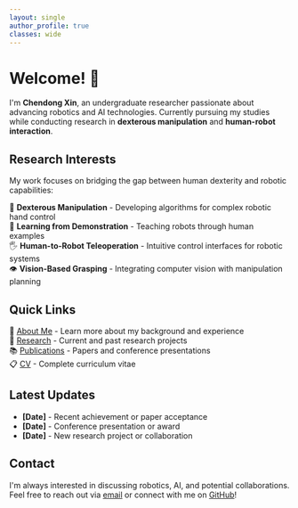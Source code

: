 ```yaml
---
layout: single
author_profile: true
classes: wide
---
```


# Welcome! 👋

I'm **Chendong Xin**, an undergraduate researcher passionate about advancing robotics and AI technologies. Currently pursuing my studies while conducting research in **dexterous manipulation** and **human-robot interaction**.

## Research Interests

My work focuses on bridging the gap between human dexterity and robotic capabilities:

🤖 **Dexterous Manipulation** - Developing algorithms for complex robotic hand control  
🧠 **Learning from Demonstration** - Teaching robots through human examples  
🖐️ **Human-to-Robot Teleoperation** - Intuitive control interfaces for robotic systems  
👁️ **Vision-Based Grasping** - Integrating computer vision with manipulation planning  

## Quick Links

📄 [About Me](/about/) - Learn more about my background and experience  
🔬 [Research](/research/) - Current and past research projects  
📚 [Publications](/publications/) - Papers and conference presentations  
📋 [CV](/cv/) - Complete curriculum vitae  

## Latest Updates

- **[Date]** - Recent achievement or paper acceptance
- **[Date]** - Conference presentation or award
- **[Date]** - New research project or collaboration

## Contact

I'm always interested in discussing robotics, AI, and potential collaborations. Feel free to reach out via [email](mailto:xcd22@mails.tsinghua.edu.cn) or connect with me on [GitHub](https://github.com/Star-Xcd)!
